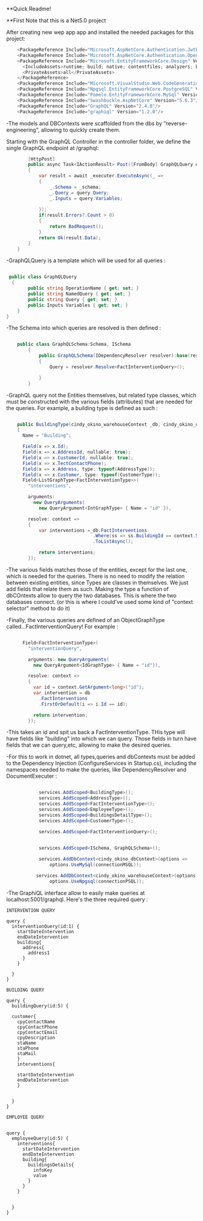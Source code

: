 **Quick Readme!

**First Note that this is a Net5.0 project

After creating new wep app app and installed the needed packages for this project:

```C#
    <PackageReference Include="Microsoft.AspNetCore.Authentication.JwtBearer" Version="5.0.0" NoWarn="NU1605"/>
    <PackageReference Include="Microsoft.AspNetCore.Authentication.OpenIdConnect" Version="5.0.0" NoWarn="NU1605"/>
    <PackageReference Include="Microsoft.EntityFrameworkCore.Design" Version="5.0.0">
      <IncludeAssets>runtime; build; native; contentfiles; analyzers; buildtransitive</IncludeAssets>
      <PrivateAssets>all</PrivateAssets>
    </PackageReference>
    <PackageReference Include="Microsoft.VisualStudio.Web.CodeGeneration.Design" Version="5.0.0"/>
    <PackageReference Include="Npgsql.EntityFrameworkCore.PostgreSQL" Version="5.0.0-rc2"/>
    <PackageReference Include="Pomelo.EntityFrameworkCore.MySql" Version="5.0.0-alpha.1"/>
    <PackageReference Include="Swashbuckle.AspNetCore" Version="5.6.3"/>
    <PackageReference Include="GraphQL" Version="2.4.0"/>
    <PackageReference Include="graphiql" Version="1.2.0"/>
```

-The models and DBContexts were scaffolded from the dbs by "reverse-engineering", allowing to quickly create them.

Starting with the GraphQL Controller in the controller folder, we define the single GraphQL endpoint at /graphql:

```C#
        [HttpPost]
        public async Task<IActionResult> Post([FromBody] GraphQLQuery query)
        {
            var result = await _executer.ExecuteAsync(_ =>
            {
                _.Schema = _schema;
                _.Query = query.Query;
                _.Inputs = query.Variables;
                
            });
            if(result.Errors?.Count > 0)
            {
                return BadRequest();
            }
            return Ok(result.Data);
        }
    }
```

-GraphQLQuery is a template which will be used for all queries :

```C#

 public class GraphQLQuery
  {
        public string OperationName { get; set; }
        public string NamedQuery { get; set; }
        public string Query { get; set; }
        public Inputs Variables { get; set; }
    }
}

```

-The Schema into which queries are resolved is then defined :

```C#

    public class GraphQLSchema:Schema, ISchema
        {
            public GraphQLSchema(IDependencyResolver resolver):base(resolver)
            {
                Query = resolver.Resolve<FactInterventionQuery>();

            }
        }
```

-GraphQL query not the Entities themselves, but related type classes, which must be constructed with the various fields (attributes)
that are needed for the queries. For example, a building type is defined as such :

```C#

    public BuildingType(cindy_okino_warehouseContext _db, cindy_okino_dbContext db)
    {
      Name = "Building";

      Field(x => x.Id);
      Field(x => x.AddressId, nullable: true);
      Field(x => x.CustomerId, nullable: true);
      Field(x => x.TectContactPhone);
      Field(x => x.Address, type: typeof(AddressType));
      Field(x => x.Customer, type: typeof(CustomerType));
      Field<ListGraphType<FactInterventionType>>(
        "interventions",

        arguments: 
          new QueryArguments(
            new QueryArgument<IntGraphType> { Name = "id" }),

        resolve: context => 
        {
            var interventions =_db.FactInterventions
                                .Where(ss => ss.BuildingId == context.Source.Id)
                                .ToListAsync();

            return interventions;
        });
```

-The various fields matches those of the entities, except for the last one, which is needed for the queries.
There is no need to modify the relation between existing entities, since Types are classes in themselves. We just add
fields that relate them as such. Making the type a function of dbCOntexts allow to query the two databases. This
is where the two databases connect. (or this is where I could've used some kind of "context selector" method to do it)

-Finally, the various queries are defined of an ObjectGraphType called...FactInterventionQuery! For example :

```C#

      Field<FactInterventionType>(
        "interventionQuery",

        arguments: new QueryArguments(
          new QueryArgument<IdGraphType> { Name = "id"}),

        resolve: context =>
        {
          var id = context.GetArgument<long>("id");
          var intervention = db
            .FactInterventions
            .FirstOrDefault(i => i.Id == id);

          return intervention;
        });
```

-This takes an id and spit us back a FactInterventionType. THis type will have fields like "building" into which we can query. Those fields in turn 
have fields that we can query,etc, allowing to make the desired queries.

-For this to work in dotnet, all types,queries and dbContexts must be added to the Dependency Injection (ConfigureServices in Startup.cs), including the namespaces needed to make the queries, 
like DependencyResolver and DocumentExecuter :

```C#

            services.AddScoped<BuildingType>();
            services.AddScoped<AddressType>();
            services.AddScoped<FactInterventionType>();
            services.AddScoped<EmployeeType>();
            services.AddScoped<BuildingsDetailType>();
            services.AddScoped<CustomerType>();

            services.AddScoped<FactInterventionQuery>();


            services.AddScoped<ISchema, GraphQLSchema>();
        
            services.AddDbContext<cindy_okino_dbContext>(options =>
                options.UseMySql(connectionMSQL));

           services.AddDbContext<cindy_okino_warehouseContext>(options => 
                options.UseNpgsql(connectionPSQL));
```

-The GraphiQL interface allow to easily make queries at localhost:5001/graphql. Here's the three required query :

```
INTERVENTION QUERY

query {
  interventionQuery(id:1) {
    startDateIntervention
    endDateIntervention
    building{
      address{
        address1
      }
    }

  }
}

BUILDING QUERY

query {
  buildingQuery(id:5) {

  customer{
    cpyContactName
    cpyContactPhone
    cpyContactEmail
    cpyDescription
    staName
    staPhone
    staMail
    }
    interventions{
      
    startDateIntervention
    endDateIntervention
    }


  }
}

EMPLOYEE QUERY


query {
  employeeQuery(id:5) {
    interventions{
      startDateIntervention
      endDateIntervention
      building{        
        buildingsDetails{
          infoKey
          value
        }
      }
    }


  }
}
```






